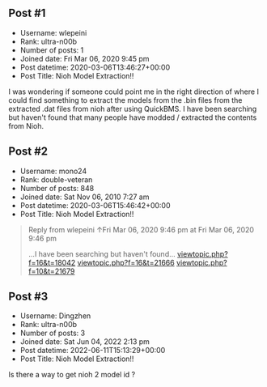 ## Post #1
- Username: wlepeini
- Rank: ultra-n00b
- Number of posts: 1
- Joined date: Fri Mar 06, 2020 9:45 pm
- Post datetime: 2020-03-06T13:46:27+00:00
- Post Title: Nioh Model Extraction!!

I was wondering if someone could point me in the right direction of where I could find something to extract the models from the .bin files from the extracted .dat files from nioh after using QuickBMS. I have been searching but haven't found that many people have modded / extracted the contents from Nioh.
## Post #2
- Username: mono24
- Rank: double-veteran
- Number of posts: 848
- Joined date: Sat Nov 06, 2010 7:27 am
- Post datetime: 2020-03-06T15:46:42+00:00
- Post Title: Nioh Model Extraction!!

> Reply from wlepeini ↑Fri Mar 06, 2020 9:46 pm at Fri Mar 06, 2020 9:46 pm
>
> ...I have been searching but haven't found...
[viewtopic.php?f=16&t=18042](https://forum.xentax.com/viewtopic.php?f=16&t=18042)
[viewtopic.php?f=16&t=21666](https://forum.xentax.com/viewtopic.php?f=16&t=21666)
[viewtopic.php?f=10&t=21679](https://forum.xentax.com/viewtopic.php?f=10&t=21679)
## Post #3
- Username: Dingzhen
- Rank: ultra-n00b
- Number of posts: 3
- Joined date: Sat Jun 04, 2022 2:13 pm
- Post datetime: 2022-06-11T15:13:29+00:00
- Post Title: Nioh Model Extraction!!

Is there a way to get nioh 2 model id ?
